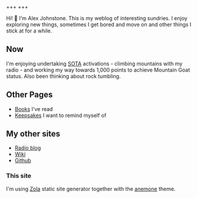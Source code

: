 +++
+++

Hi! 👋 I'm Alex Johnstone. This is my weblog of interesting sundries. I enjoy exploring new things, sometimes I get bored and move on and other things I stick at for a while.

<!-- recent-posts -->


## Now

I'm enjoying undertaking [SOTA](https://gm5alx.uk/sota.html) activations - climbing mountains with my radio - and working my way towards 1,000 points to achieve Mountain Goat status. Also been thinking about rock tumbling.


## Other Pages

* [Books](@/books.md) I've read
* [Keepsakes](@/keep.md) I want to remind myself of

## My other sites

* [Radio blog](https://gm5alx.uk)
* [Wiki](https://wiki.alexjj.com)
* [Github](https://github.com/alexjj)

### This site

I'm using [Zola](https://www.getzola.org/) static site generator together with the [anemone](https://github.com/Speyll/anemone) theme.
